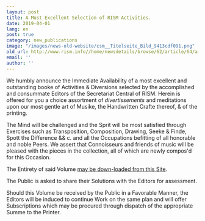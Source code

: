 ```yaml
---
layout: post
title: A Most Excellent Selection of RISM Activities.
date: 2019-04-01
lang: en
post: true
category: new_publications
image: "/images/news-old-website/csm__Titelseite_Bild_9413cdf091.png"
old_url: http://www.rism.info//home/newsdetails/browse/62/article/64/a-most-excellent-selection-of-rism-activities.html
email: ''
author: ''
---
```



We humbly announce the Immediate Availability of a most excellent and outstanding booke of Activities & Diversions selected by the accomplished and consummate Editors of the Secretariat Central of RISM. Herein is offered for you a choice assortment of _divertissements_ and meditations upon our most gentle art of Musike, the Handwritten Crafte thereof, & of the printing.

The Mind will be challenged and the Sprit will be most satisfied through Exercises such as Transposition, Composition, Drawing, Seeke & Finde, Spott the Difference && c. and all the Occupations befitting of all honorable and noble Peers. We assert that Connoisseurs and friends of music will be pleased with the pieces in the collection, all of which are newly compos'd for this Occasion.

The Entirety of said Volume [may be down-loaded from this Site](/resources-old-website/news/pdfaprilscherz.pdf).

The Public is asked to share their Solutions with the Editors for assessment.

Should this Volume be received by the Public in a Favorable Manner, the Editors will be induced to continue Work on the same plan and will offer Subscriptions which may be procured through dispatch of the appropriate Summe to the Printer.


